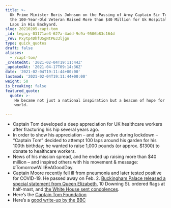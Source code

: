 ```yaml
---
title: >-
  Uk Prime Minister Boris Johnson on the Passing of Army Captain Sir Tom Moore.
  the 100-Year-Old Veteran Raised More than $40 Million for Uk Hospitals Walking
  Laps in His Backyard.
slug: 20210205-capt-tom
_id: legacy-03171ae3-627a-4add-9c9a-9506b83c164d
_rev: Pxytp4DhfU5gNtP633ljgn
type: quick_quotes
draft: false
aliases:
  - /capt-tom/
_createdAt: '2021-02-04T19:11:44Z'
_updatedAt: '2021-04-17T09:14:36Z'
date: '2021-02-04T19:11:44+00:00'
lastmod: '2021-02-04T19:11:44+00:00'
weight: 50
is_breaking: false
featured_quote:
  quote: >-
    He became not just a national inspiration but a beacon of hope for the
    world.

---
```

* Captain Tom developed a deep appreciation for UK healthcare workers after fracturing his hip several years ago.
* In order to show his appreciation – and stay active during lockdown – “Captain Tom” decided to attempt 100 laps around his garden for his 100th birthday; he wanted to raise 1,000 pounds (or approx. $1300) to donate to healthcare workers.
* News of his mission spread, and he ended up raising more than $40 million – and inspired others with his movement & message: #TomorrowWillBeAGoodDay.
* Captain Moore recently fell ill from pneumonia and later tested positive for COVID-19. He passed away on Feb. 2. [Buckingham Palace released a special statement from Queen Elizabeth](https://twitter.com/RoyalFamily/status/1356638839020740609?s=20), 10 Downing St. ordered flags at half-mast, and [the White House sent condolences](https://twitter.com/WhiteHouse/status/1356692413805436936?s=20).
* Here’s the [Captain Tom Foundation](https://captaintom.org/story)
* Here’s a [good write-up by the BBC](https://www.bbc.com/news/uk-england-beds-bucks-herts-55881753)